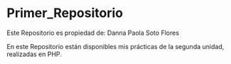 # Primer_Repositorio
Este Repositorio es propiedad de: Danna Paola Soto Flores

En este Repositorio están disponibles mis prácticas de la segunda unidad, realizadas en PHP.
